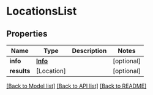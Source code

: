 # LocationsList

## Properties
Name | Type | Description | Notes
------------ | ------------- | ------------- | -------------
**info** | [**Info**](Info.md) |  | [optional] 
**results** | [Location] |  | [optional] 

[[Back to Model list]](../README.md#documentation-for-models) [[Back to API list]](../README.md#documentation-for-api-endpoints) [[Back to README]](../README.md)


